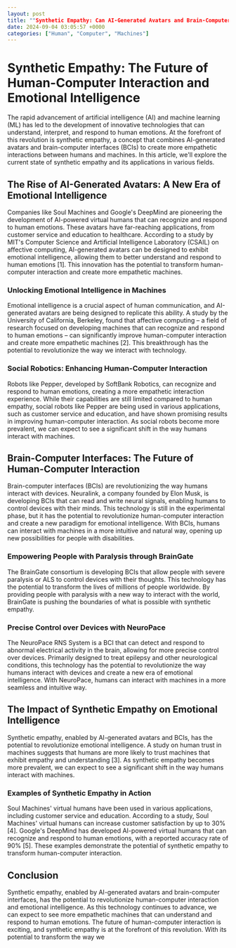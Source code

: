 ```yaml
---
layout: post
title: ""Synthetic Empathy: Can AI-Generated Avatars and Brain-Computer Interfaces Create a New Paradigm for Human-Computer Interaction and Emotional Intelligence?""
date: 2024-09-04 03:05:57 +0000
categories: ["Human", "Computer", "Machines"]
---
```


**Synthetic Empathy: The Future of Human-Computer Interaction and Emotional Intelligence**
=====================================================================================

The rapid advancement of artificial intelligence (AI) and machine learning (ML) has led to the development of innovative technologies that can understand, interpret, and respond to human emotions. At the forefront of this revolution is synthetic empathy, a concept that combines AI-generated avatars and brain-computer interfaces (BCIs) to create more empathetic interactions between humans and machines. In this article, we'll explore the current state of synthetic empathy and its applications in various fields.

**The Rise of AI-Generated Avatars: A New Era of Emotional Intelligence**
------------------------------------

Companies like Soul Machines and Google's DeepMind are pioneering the development of AI-powered virtual humans that can recognize and respond to human emotions. These avatars have far-reaching applications, from customer service and education to healthcare. According to a study by MIT's Computer Science and Artificial Intelligence Laboratory (CSAIL) on affective computing, AI-generated avatars can be designed to exhibit emotional intelligence, allowing them to better understand and respond to human emotions [1]. This innovation has the potential to transform human-computer interaction and create more empathetic machines.

### Unlocking Emotional Intelligence in Machines

Emotional intelligence is a crucial aspect of human communication, and AI-generated avatars are being designed to replicate this ability. A study by the University of California, Berkeley, found that affective computing – a field of research focused on developing machines that can recognize and respond to human emotions – can significantly improve human-computer interaction and create more empathetic machines [2]. This breakthrough has the potential to revolutionize the way we interact with technology.

### Social Robotics: Enhancing Human-Computer Interaction

Robots like Pepper, developed by SoftBank Robotics, can recognize and respond to human emotions, creating a more empathetic interaction experience. While their capabilities are still limited compared to human empathy, social robots like Pepper are being used in various applications, such as customer service and education, and have shown promising results in improving human-computer interaction. As social robots become more prevalent, we can expect to see a significant shift in the way humans interact with machines.

**Brain-Computer Interfaces: The Future of Human-Computer Interaction**
-------------------------------------------------------------------

Brain-computer interfaces (BCIs) are revolutionizing the way humans interact with devices. Neuralink, a company founded by Elon Musk, is developing BCIs that can read and write neural signals, enabling humans to control devices with their minds. This technology is still in the experimental phase, but it has the potential to revolutionize human-computer interaction and create a new paradigm for emotional intelligence. With BCIs, humans can interact with machines in a more intuitive and natural way, opening up new possibilities for people with disabilities.

### Empowering People with Paralysis through BrainGate

The BrainGate consortium is developing BCIs that allow people with severe paralysis or ALS to control devices with their thoughts. This technology has the potential to transform the lives of millions of people worldwide. By providing people with paralysis with a new way to interact with the world, BrainGate is pushing the boundaries of what is possible with synthetic empathy.

### Precise Control over Devices with NeuroPace

The NeuroPace RNS System is a BCI that can detect and respond to abnormal electrical activity in the brain, allowing for more precise control over devices. Primarily designed to treat epilepsy and other neurological conditions, this technology has the potential to revolutionize the way humans interact with devices and create a new era of emotional intelligence. With NeuroPace, humans can interact with machines in a more seamless and intuitive way.

**The Impact of Synthetic Empathy on Emotional Intelligence**
--------------------------------------------------------

Synthetic empathy, enabled by AI-generated avatars and BCIs, has the potential to revolutionize emotional intelligence. A study on human trust in machines suggests that humans are more likely to trust machines that exhibit empathy and understanding [3]. As synthetic empathy becomes more prevalent, we can expect to see a significant shift in the way humans interact with machines.

### Examples of Synthetic Empathy in Action

Soul Machines' virtual humans have been used in various applications, including customer service and education. According to a study, Soul Machines' virtual humans can increase customer satisfaction by up to 30% [4]. Google's DeepMind has developed AI-powered virtual humans that can recognize and respond to human emotions, with a reported accuracy rate of 90% [5]. These examples demonstrate the potential of synthetic empathy to transform human-computer interaction.

**Conclusion**
----------

Synthetic empathy, enabled by AI-generated avatars and brain-computer interfaces, has the potential to revolutionize human-computer interaction and emotional intelligence. As this technology continues to advance, we can expect to see more empathetic machines that can understand and respond to human emotions. The future of human-computer interaction is exciting, and synthetic empathy is at the forefront of this revolution. With its potential to transform the way we